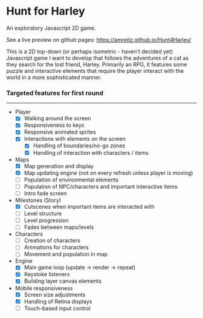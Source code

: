 # Hunt for Harley
An exploratory Javascript 2D game.

See a live preview on github pages: https://amreitz.github.io/Hunt4Harley/

This is a 2D top-down (or perhaps isometric - haven't decided yet) Javascript game I want to develop that follows the adventures of a cat
as they search for the lost friend, Harley. Primarily an RPG, it features some puzzle and interactive elements that require the player interact
with the world in a more sophisticated manner.

### Targeted features for first round
---
- Player
  - [x] Walking around the screen
  - [x] Responsiveness to keys 
  - [x] Responsive animated sprites
  - [x] Interactions with elements on the screen
    - [x] Handling of boundaries/no-go zones
    - [x] Handling of interaction with characters / items
- Maps
  - [x] Map generation and display
  - [x] Map updating engine (not on every refresh unless player is moving)
  - [ ] Population of environmental elements
  - [ ] Population of NPC/characters and important interactive items
  - [ ] Intro fade screen
- Milestones (Story)
  - [x] Cutscenes when important items are interacted with
  - [ ] Level structure
  - [ ] Level progression
  - [ ] Fades between maps/levels
- Characters
  - [ ] Creation of characters
  - [ ] Animations for characters
  - [ ] Movement and population in map
- Engine
  - [x] Main game loop (update -> render -> repeat)
  - [x] Keystoke listeners
  - [x] Building layer canvas elements
- Mobile responsiveness
  - [x] Screen size adjustments
  - [x] Handling of Retina displays
  - [ ] Touch-based input control